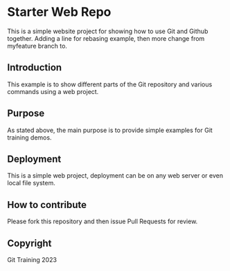 # Starter Web Repo

This is a simple website project for showing how to use Git and Github together.
Adding a line for rebasing example, then more change from myfeature branch to.

## Introduction 

This example is to show different parts of the Git repository and various commands using a web project. 

## Purpose

As stated above, the main purpose is to provide simple examples for Git training demos. 

## Deployment

This is a simple web project, deployment can be on any web server or even local file system.

## How to contribute 

Please fork this repository and then issue Pull Requests for review.

## Copyright

Git Training 2023